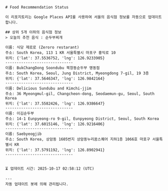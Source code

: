 
    # Food Recommendation Status

    이 리포지토리는 Google Places API를 사용하여 서울의 음식점 정보를 자동으로 업데이트합니다.

    ## 상위 5개 이하의 음식점 정보
    > 오늘의 추천 음식 : 순두부찌개

	이름: 식당 제로로 (Zeroro restarant)
	주소: South Korea, 113 1 KR 서울특별시 마포구 홍익로 10
	위치: {'lat': 37.5536752, 'lng': 126.9233905}
	------------------------------
	이름: BukChangDong Soondubu 북창동순두부 명동점
	주소: South Korea, Seoul, Jung District, Myeongdong 7-gil, 19 3층
	위치: {'lat': 37.5646347, 'lng': 126.9842164}
	------------------------------
	이름: Delicious Sundubu and Kimchi-jjim
	주소: 36 Myeongmul-gil, Changcheon-dong, Seodaemun-gu, Seoul, South Korea
	위치: {'lat': 37.5582426, 'lng': 126.9386647}
	------------------------------
	이름: 이김순두부
	주소: 14-1 Eunpyeong-ro 9-gil, Eunpyeong District, Seoul, South Korea
	위치: {'lat': 37.6015146, 'lng': 126.9216406}
	------------------------------
	이름: Saebyeogjib
	주소: South Korea, 상암동 1605번지 상암동누리꿈스퀘어 지하1층 1066호 마포구 서울특별시 KR
	위치: {'lat': 37.5791192, 'lng': 126.8902941}
	------------------------------


    ⏳ 업데이트 시간: 2025-10-17 02:58:12 (UTC)

    ---
    자동 업데이트 봇에 의해 관리됩니다.
    